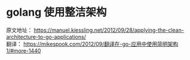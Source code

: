 # golang 使用整洁架构

原文地址： https://manuel.kiessling.net/2012/09/28/applying-the-clean-architecture-to-go-applications/    
翻译： https://mikespook.com/2012/09/翻译在-go-应用中使用简明架构1/#more-1440
